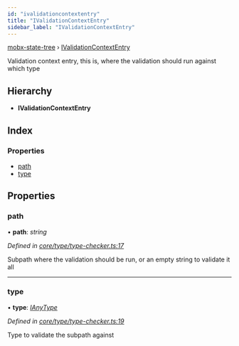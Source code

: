 ```yaml
---
id: "ivalidationcontextentry"
title: "IValidationContextEntry"
sidebar_label: "IValidationContextEntry"
---
```


[mobx-state-tree](../index.md) › [IValidationContextEntry](ivalidationcontextentry.md)

Validation context entry, this is, where the validation should run against which type

## Hierarchy

* **IValidationContextEntry**

## Index

### Properties

* [path](ivalidationcontextentry.md#path)
* [type](ivalidationcontextentry.md#type)

## Properties

###  path

• **path**: *string*

*Defined in [core/type/type-checker.ts:17](https://github.com/mobxjs/mobx-state-tree/blob/19012c2c/packages/mobx-state-tree/src/core/type/type-checker.ts#L17)*

Subpath where the validation should be run, or an empty string to validate it all

___

###  type

• **type**: *[IAnyType](ianytype.md)*

*Defined in [core/type/type-checker.ts:19](https://github.com/mobxjs/mobx-state-tree/blob/19012c2c/packages/mobx-state-tree/src/core/type/type-checker.ts#L19)*

Type to validate the subpath against
